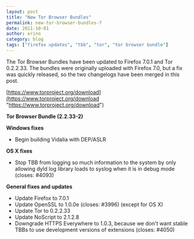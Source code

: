 ```yaml
---
layout: post
title: "New Tor Browser Bundles"
permalink: new-tor-browser-bundles-7
date: 2011-10-01
author: erinn
category: blog
tags: ["firefox updates", "tbb", "tor", "tor browser bundle"]
---
```


The Tor Browser Bundles have been updated to Firefox 7.0.1 and Tor 0.2.2.33. The bundles were originally uploaded with Firefox 7.0, but a fix was quickly released, so the two changelogs have been merged in this post.

[https://www.torproject.org/download](https://www.torproject.org/download "https://www.torproject.org/download")

**Tor Browser Bundle (2.2.33-2)**

**Windows fixes**

- Begin building Vidalia with DEP/ASLR

**OS X fixes**

- Stop TBB from logging so much information to the system by only allowing dyld log library loads to syslog when it is in debug mode (closes: #4093)

**General fixes and updates**

- Update Firefox to 7.0.1
- Update OpenSSL to 1.0.0e (closes: #3996) (except for OS X)
- Update Tor to 0.2.2.33
- Update NoScript to 2.1.2.8
- Downgrade HTTPS Everywhere to 1.0.3, because we don't want stable TBBs to use development versions of extensions (closes: #4050)

